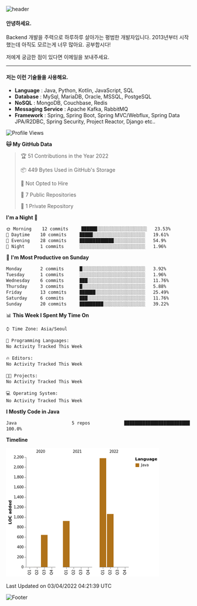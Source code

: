 ![header](https://capsule-render.vercel.app/api?type=waving&color=gradient&height=250&section=header&text=Wondeok%20Kang&fontSize=60&animation=fadeIn&fontAlignY=38&desc=a.k.a.%20Wade%2C%20Deogicorgi%20&descAlignY=61&descAlign=66&descSize=25&customColorList=4)



#### 안녕하세요. 
Backend 개발을 주력으로 하루하루 살아가는 평범한 개발자입니다.
2013년부터 시작했는데 아직도 모르는게 너무 많아요. 공부합시다!

저에게 궁금한 점이 있다면 이메일을 보내주세요. 

***

#### 저는 이런 기술들을 사용해요.

- **Language** : Java, Python, Kotlin, JavaScript, SQL
- **Database** : MySql, MariaDB, Oracle, MSSQL, PostgeSQL
- **NoSQL** : MongoDB, Couchbase, Redis
- **Messaging Service** : Apache Kafka, RabbitMQ
- **Framework** : Spring, Spring Boot, Spring MVC/Webflux, Spring Data JPA/R2DBC, Spring Security, Project Reactor, Django etc..


<!--START_SECTION:waka-->
![Profile Views](http://img.shields.io/badge/Profile%20Views-21-blue)

**🐱 My GitHub Data** 

> 🏆 51 Contributions in the Year 2022
 > 
> 📦 449 Bytes Used in GitHub's Storage 
 > 
> 🚫 Not Opted to Hire
 > 
> 📜 7 Public Repositories 
 > 
> 🔑 1 Private Repository 
 > 
**I'm a Night 🦉** 

```text
🌞 Morning    12 commits     ██████░░░░░░░░░░░░░░░░░░░   23.53% 
🌆 Daytime    10 commits     █████░░░░░░░░░░░░░░░░░░░░   19.61% 
🌃 Evening    28 commits     █████████████░░░░░░░░░░░░   54.9% 
🌙 Night      1 commits      ░░░░░░░░░░░░░░░░░░░░░░░░░   1.96%

```
📅 **I'm Most Productive on Sunday** 

```text
Monday       2 commits      █░░░░░░░░░░░░░░░░░░░░░░░░   3.92% 
Tuesday      1 commits      ░░░░░░░░░░░░░░░░░░░░░░░░░   1.96% 
Wednesday    6 commits      ███░░░░░░░░░░░░░░░░░░░░░░   11.76% 
Thursday     3 commits      █░░░░░░░░░░░░░░░░░░░░░░░░   5.88% 
Friday       13 commits     ██████░░░░░░░░░░░░░░░░░░░   25.49% 
Saturday     6 commits      ███░░░░░░░░░░░░░░░░░░░░░░   11.76% 
Sunday       20 commits     █████████░░░░░░░░░░░░░░░░   39.22%

```


📊 **This Week I Spent My Time On** 

```text
⌚︎ Time Zone: Asia/Seoul

💬 Programming Languages: 
No Activity Tracked This Week

🔥 Editors: 
No Activity Tracked This Week

🐱‍💻 Projects: 
No Activity Tracked This Week

💻 Operating System: 
No Activity Tracked This Week

```

**I Mostly Code in Java** 

```text
Java                     5 repos             █████████████████████████   100.0%

```


**Timeline**

![Chart not found](https://raw.githubusercontent.com/deogicorgi/deogicorgi/main/charts/bar_graph.png) 


 Last Updated on 03/04/2022 04:21:39 UTC
<!--END_SECTION:waka-->

![Footer](https://capsule-render.vercel.app/api?type=waving&color=auto&height=200&section=footer&&customColorList=4)
<!--
**deogicorgi/deogicorgi** is a ✨ _special_ ✨ repository because its `README.md` (this file) appears on your GitHub profile.

Here are some ideas to get you started:

- 🔭 I’m currently working on ...
- 🌱 I’m currently learning ...
- 👯 I’m looking to collaborate on ...
- 🤔 I’m looking for help with ...
- 💬 Ask me about ...
- 📫 How to reach me: ...
- 😄 Pronouns: ...
- ⚡ Fun fact: ...
-->
